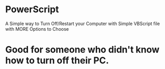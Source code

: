# PowerScript
A Simple way to Turn Off/Restart your Computer with Simple VBScript file with MORE Options to Choose
# Good for someone who didn't know how to turn off their PC.

